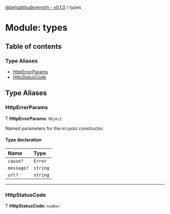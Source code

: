[@belgattitude/errorh - v0.1.0](../README.md) / types

# Module: types

## Table of contents

### Type Aliases

- [HttpErrorParams](types.md#httperrorparams)
- [HttpStatusCode](types.md#httpstatuscode)

## Type Aliases

### HttpErrorParams

Ƭ **HttpErrorParams**: `Object`

Named parameters for the `HttpXXX` constructor.

#### Type declaration

| Name       | Type     |
| :--------- | :------- |
| `cause?`   | `Error`  |
| `message?` | `string` |
| `url?`     | `string` |

---

### HttpStatusCode

Ƭ **HttpStatusCode**: `number`
